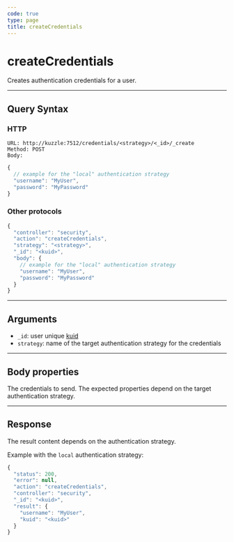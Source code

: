 ```yaml
---
code: true
type: page
title: createCredentials
---
```


# createCredentials



Creates authentication credentials for a user.

---

## Query Syntax

### HTTP

```http
URL: http://kuzzle:7512/credentials/<strategy>/<_id>/_create
Method: POST
Body:
```

```js
{
  // example for the "local" authentication strategy
  "username": "MyUser",
  "password": "MyPassword"
}
```

### Other protocols

```js
{
  "controller": "security",
  "action": "createCredentials",
  "strategy": "<strategy>",
  "_id": "<kuid>",
  "body": {
    // example for the "local" authentication strategy
    "username": "MyUser",
    "password": "MyPassword"
  }
}
```

---

## Arguments

- `_id`: user unique [kuid](/core/1/guides/essentials/user-authentication/#kuzzle-user-identifier-kuid)
- `strategy`: name of the target authentication strategy for the credentials

---

## Body properties

The credentials to send. The expected properties depend on the target authentication strategy.

---

## Response

The result content depends on the authentication strategy.

Example with the `local` authentication strategy:

```js
{
  "status": 200,
  "error": null,
  "action": "createCredentials",
  "controller": "security",
  "_id": "<kuid>",
  "result": {
    "username": "MyUser",
    "kuid": "<kuid>"
  }
}
```
